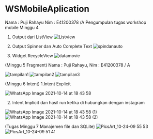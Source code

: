 # WSMobileAplication
Nama : Puji Rahayu
Nim : E41200378 /A
Pengumpulan tugas workshop mobile Minggu 4
1. Output dari ListView
![Listview](https://user-images.githubusercontent.com/74763414/136143867-6aa9fb9a-a2d3-4bf6-9ae3-e9aefdcf173d.PNG)

2. Output Spinner dan Auto Complete Text
![spindanauto](https://user-images.githubusercontent.com/74763414/136144041-b521b71f-9c9f-44f2-a6ed-793eb4b48d91.PNG)

3. Widget RecycleView
![datamovie](https://user-images.githubusercontent.com/74763414/136144071-4a40f5ae-65da-4c4f-8414-41739a6791b7.PNG)

(Minggu 5 Fragment)
Nama : Puji Rahayu, Nim : E41200378 / A

![tampilan1](https://user-images.githubusercontent.com/74763414/137083396-c167a797-d34b-40c7-8e6a-95bd9f9db200.PNG)
![tampilan2](https://user-images.githubusercontent.com/74763414/137083438-1d53cd30-650c-4ce6-a6f4-cac0d43b2c5d.PNG)
![tampilan3](https://user-images.githubusercontent.com/74763414/137083418-4d910f38-faa0-4e29-a5cf-193dda8d7590.PNG)

(Minggu 6 Intent)
1.Intent Explicit

![WhatsApp Image 2021-10-14 at 18 43 58](https://user-images.githubusercontent.com/74763414/137329625-f77ba328-ec30-4cd2-bba5-0d35396cc99f.jpeg)

2. Intent Implicit dan hasil run ketika di hubungkan dengan instagram

![WhatsApp Image 2021-10-14 at 18 43 58 (1)](https://user-images.githubusercontent.com/74763414/137329658-461cebb3-b48a-4eb7-9256-1dfe81d6d528.jpeg)
![WhatsApp Image 2021-10-14 at 18 43 58 (2)](https://user-images.githubusercontent.com/74763414/137329677-792d9c8e-3c76-44cd-98df-fe7ddc35718e.jpeg)

(Tugas Minggu 7 Manajemen file dan SQLite)
![PicsArt_10-24-09 55 53](https://user-images.githubusercontent.com/74763414/138578893-962c4958-8f98-46a7-a7d9-3196500a5cf3.jpg)
![PicsArt_10-24-09 51 41](https://user-images.githubusercontent.com/74763414/138578898-39af41a1-1dbc-43cf-8f18-17133b3103d1.jpg)
